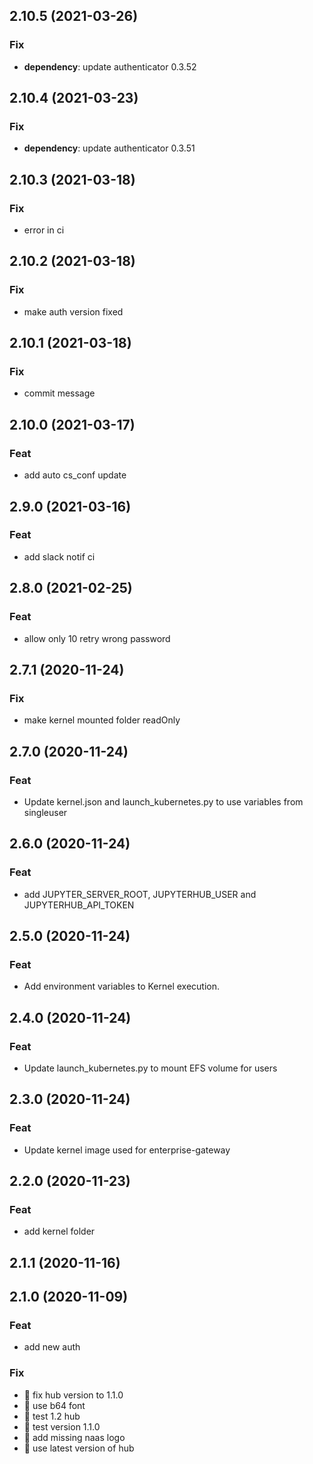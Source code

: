 ## 2.10.5 (2021-03-26)

### Fix

- **dependency**: update authenticator 0.3.52

## 2.10.4 (2021-03-23)

### Fix

- **dependency**: update authenticator 0.3.51

## 2.10.3 (2021-03-18)

### Fix

- error in ci

## 2.10.2 (2021-03-18)

### Fix

- make auth version fixed

## 2.10.1 (2021-03-18)

### Fix

- commit message

## 2.10.0 (2021-03-17)

### Feat

- add auto cs_conf update

## 2.9.0 (2021-03-16)

### Feat

- add slack notif ci

## 2.8.0 (2021-02-25)

### Feat

- allow only 10 retry wrong password

## 2.7.1 (2020-11-24)

### Fix

- make kernel mounted folder readOnly

## 2.7.0 (2020-11-24)

### Feat

- Update kernel.json and launch_kubernetes.py to use variables from singleuser

## 2.6.0 (2020-11-24)

### Feat

- add JUPYTER_SERVER_ROOT, JUPYTERHUB_USER and JUPYTERHUB_API_TOKEN

## 2.5.0 (2020-11-24)

### Feat

- Add environment variables to Kernel execution.

## 2.4.0 (2020-11-24)

### Feat

- Update launch_kubernetes.py to mount EFS volume for users

## 2.3.0 (2020-11-24)

### Feat

- Update kernel image used for enterprise-gateway

## 2.2.0 (2020-11-23)

### Feat

- add kernel folder

## 2.1.1 (2020-11-16)

## 2.1.0 (2020-11-09)

### Feat

- add new auth

### Fix

- :bug: fix hub version to 1.1.0
- :bug: use b64 font
- :bug: test 1.2 hub
- :bug: test version 1.1.0
- :bug: add missing naas logo
- :bug: use latest version of hub
